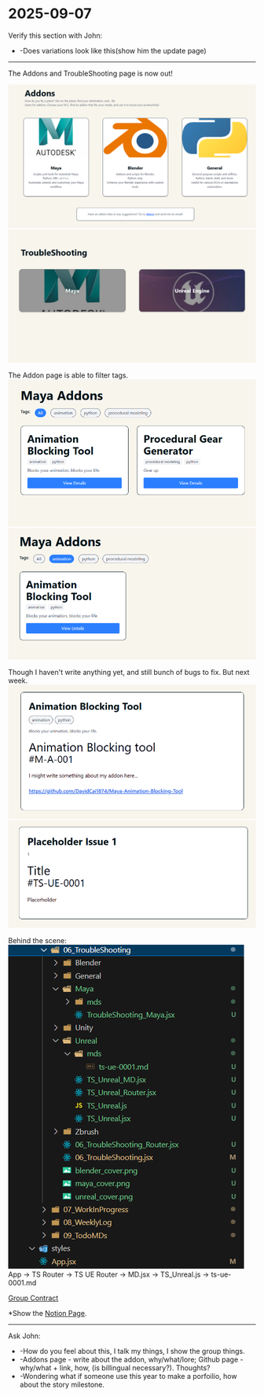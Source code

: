 # 2025-09-07

Verify this section with John:
- \-Does variations look like this(show him the update page)

---

The Addons and TroubleShooting page is now out!

![](https://raw.githubusercontent.com/DavidCai1874/my-tech-art-station-assets-storage-01/main/20250906164505.png)
![](https://raw.githubusercontent.com/DavidCai1874/my-tech-art-station-assets-storage-01/main/20250906164612.png)

The Addon page is able to filter tags.
![](https://raw.githubusercontent.com/DavidCai1874/my-tech-art-station-assets-storage-01/main/20250906164728.png)
![](https://raw.githubusercontent.com/DavidCai1874/my-tech-art-station-assets-storage-01/main/20250906164920.png)

Though I haven't write anything yet, and still bunch of bugs to fix. But next week.
![](https://raw.githubusercontent.com/DavidCai1874/my-tech-art-station-assets-storage-01/main/20250906165214.png)
![](https://raw.githubusercontent.com/DavidCai1874/my-tech-art-station-assets-storage-01/main/20250906165200.png)

Behind the scene:
![](https://raw.githubusercontent.com/DavidCai1874/my-tech-art-station-assets-storage-01/main/20250906165649.png)
App -> TS Router -> TS UE Router -> MD.jsx -> TS_Unreal.js -> ts-ue-0001.md

[Group Contract](https://docs.google.com/document/d/14_SFAJUOBECjnp_4098V8YlURhkut18B/edit?usp=sharing&ouid=115499720411518403328&rtpof=true&sd=true)


*Show the [Notion Page](https://www.notion.so/WEEK-1-UPDATE-264832fc2e3680279eb3eaa448335dc0).

***
Ask John:
- \-How do you feel about this, I talk my things, I show the group things.
- \-Addons page - write about the addon, why/what/lore; Github page - why/what + link, how, (is billingual necessary?). Thoughts?
- \-Wondering what if someone use this year to make a porfoilio, how about the story milestone.

